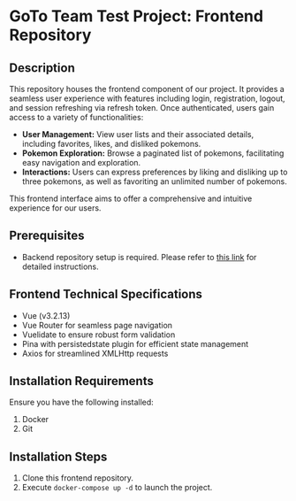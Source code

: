 # GoTo Team Test Project: Frontend Repository

## Description
This repository houses the frontend component of our project. It provides a seamless user experience with features including login, registration, logout, and session refreshing via refresh token. Once authenticated, users gain access to a variety of functionalities:

- **User Management:** View user lists and their associated details, including favorites, likes, and disliked pokemons.
- **Pokemon Exploration:** Browse a paginated list of pokemons, facilitating easy navigation and exploration.
- **Interactions:** Users can express preferences by liking and disliking up to three pokemons, as well as favoriting an unlimited number of pokemons.

This frontend interface aims to offer a comprehensive and intuitive experience for our users.

## Prerequisites
- Backend repository setup is required. Please refer to [this link](https://github.com/ramonthegreat/laravel-samples/tree/goto-project) for detailed instructions.

## Frontend Technical Specifications
- Vue (v3.2.13)
- Vue Router for seamless page navigation
- Vuelidate to ensure robust form validation
- Pina with persistedstate plugin for efficient state management
- Axios for streamlined XMLHttp requests

## Installation Requirements
Ensure you have the following installed:
1. Docker
2. Git

## Installation Steps
1. Clone this frontend repository.
2. Execute `docker-compose up -d` to launch the project.
